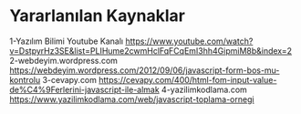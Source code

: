 # Yararlanılan Kaynaklar

1-Yazılım Bilimi Youtube Kanalı
https://www.youtube.com/watch?v=DstpyrHz3SE&list=PLIHume2cwmHclFqFCqEmI3hh4GipmiM8b&index=2
2-webdeyim.wordpress.com
https://webdeyim.wordpress.com/2012/09/06/javascript-form-bos-mu-kontrolu
3-cevapy.com
https://cevapy.com/400/html-fom-input-value-de%C4%9Ferlerini-javascript-ile-almak
4-yazilimkodlama.com
https://www.yazilimkodlama.com/web/javascript-toplama-ornegi
